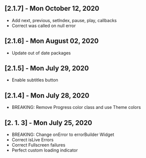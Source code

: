 ## [2.1.7] - Mon October 12, 2020

* Add next, previous, setIndex, pause, play, callbacks
* Correct was called on null error

## [2.1.6] - Mon August 02, 2020

* Update out of date packages

## [2.1.5] - Mon July 29, 2020

* Enable subtitles button

## [2.1.4] - Mon July 28, 2020

* BREAKING: Remove Progress color class and use Theme colors

## [2. 1. 3] - Mon July 25, 2020

* BREAKING: Change onError to errorBuilder Widget
* Correct isLive Errors
* Correct Fullscreen failures
* Perfect custom loading indicator

